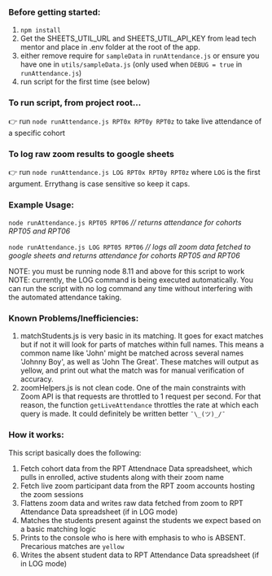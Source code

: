 ### Before getting started:
1. `npm install`
2. Get the SHEETS_UTIL_URL and SHEETS_UTIL_API_KEY from lead tech mentor and place in .env folder at the root of the app.
3. either remove require for `sampleData` in `runAttendance.js` or ensure you have one in `utils/sampleData.js` (only used when `DEBUG = true` in `runAttendance.js`)
4. run script for the first time (see below)


### To run script, from project root...

👉 run `node runAttendance.js RPT0x RPT0y RPT0z` to take live attendance of a specific cohort

### To log raw zoom results to google sheets

👉 run `node runAttendance.js LOG RPT0x RPT0y RPT0z` where `LOG` is the first argument. Errythang is case sensitive so keep it caps.

### Example Usage:
`node runAttendance.js RPT05 RPT06` _// returns attendance for cohorts RPT05 and RPT06_

`node runAttendance.js LOG RPT05 RPT06` _// logs all zoom data fetched to google sheets and returns attendance for cohorts RPT05 and RPT06_

NOTE: you must be running node 8.11 and above for this script to work
NOTE: currently, the LOG command is being executed automatically.  You can run the script with no log command any time without interfering with the automated attendance taking.


### Known Problems/Inefficiencies:
1. matchStudents.js is very basic in its matching. It goes for exact matches but if not it will look for parts of matches within full names. This means a common name like 'John' might be matched across several names 'Johnny Boy', as well as 'John The Great'. These matches will output as yellow, and print out what the match was for manual verification of accuracy.
2. zoomHelpers.js is not clean code. One of the main constraints with Zoom API is that requests are throttled to 1 request per second. For that reason, the function `getLiveAttendance` throttles the rate at which each query is made. It could definitely be written better `¯\_(ツ)_/¯`

### How it works:

This script basically does the following:
1. Fetch cohort data from the RPT Attendnace Data spreadsheet, which pulls in enrolled, active students along with their zoom name
2. Fetch live zoom participant data from the RPT zoom accounts hosting the zoom sessions
3. Flattens zoom data and writes raw data fetched from zoom to RPT Attendance Data spreadsheet (if in LOG mode)
4. Matches the students present against the students we expect based on a basic matching logic
5. Prints to the console who is here with emphasis to who is ABSENT. Precarious matches are `yellow`
6.  Writes the absent student data to RPT Attendance Data spreadsheet (if in LOG mode)

